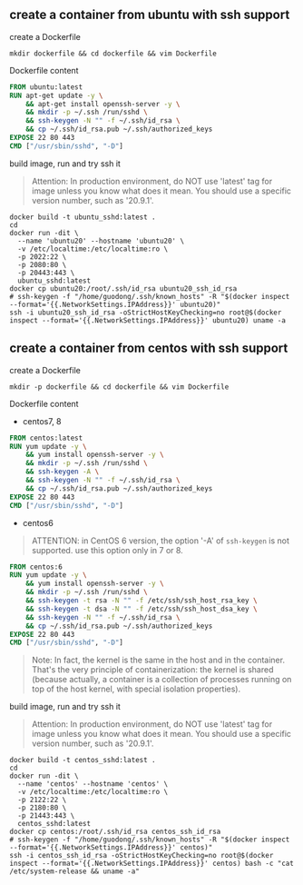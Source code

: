 ## create a container from ubuntu with ssh support
create a Dockerfile
```shell script
mkdir dockerfile && cd dockerfile && vim Dockerfile
```

Dockerfile content
```dockerfile
FROM ubuntu:latest
RUN apt-get update -y \
    && apt-get install openssh-server -y \
    && mkdir -p ~/.ssh /run/sshd \
    && ssh-keygen -N "" -f ~/.ssh/id_rsa \
    && cp ~/.ssh/id_rsa.pub ~/.ssh/authorized_keys
EXPOSE 22 80 443
CMD ["/usr/sbin/sshd", "-D"]
```

build image, run and try ssh it
> Attention: In production environment, do NOT use 'latest' tag for image unless you know what does it mean.
> You should use a specific version number, such as '20.9.1'.
```shell script
docker build -t ubuntu_sshd:latest .
cd
docker run -dit \
  --name 'ubuntu20' --hostname 'ubuntu20' \
  -v /etc/localtime:/etc/localtime:ro \
  -p 2022:22 \
  -p 2080:80 \
  -p 20443:443 \
  ubuntu_sshd:latest
docker cp ubuntu20:/root/.ssh/id_rsa ubuntu20_ssh_id_rsa
# ssh-keygen -f "/home/guodong/.ssh/known_hosts" -R "$(docker inspect --format='{{.NetworkSettings.IPAddress}}' ubuntu20)"
ssh -i ubuntu20_ssh_id_rsa -oStrictHostKeyChecking=no root@$(docker inspect --format='{{.NetworkSettings.IPAddress}}' ubuntu20) uname -a
```

## create a container from centos with ssh support
create a Dockerfile
```shell script
mkdir -p dockerfile && cd dockerfile && vim Dockerfile
```

Dockerfile content

- centos7, 8
```dockerfile
FROM centos:latest
RUN yum update -y \
    && yum install openssh-server -y \
    && mkdir -p ~/.ssh /run/sshd \
    && ssh-keygen -A \
    && ssh-keygen -N "" -f ~/.ssh/id_rsa \
    && cp ~/.ssh/id_rsa.pub ~/.ssh/authorized_keys
EXPOSE 22 80 443
CMD ["/usr/sbin/sshd", "-D"]
```


- centos6
> ATTENTION: 
> in CentOS 6 version, the option '-A' of `ssh-keygen` is not supported. 
> use this option only in 7 or 8. 
```dockerfile
FROM centos:6
RUN yum update -y \
    && yum install openssh-server -y \
    && mkdir -p ~/.ssh /run/sshd \
    && ssh-keygen -t rsa -N "" -f /etc/ssh/ssh_host_rsa_key \
    && ssh-keygen -t dsa -N "" -f /etc/ssh/ssh_host_dsa_key \
    && ssh-keygen -N "" -f ~/.ssh/id_rsa \
    && cp ~/.ssh/id_rsa.pub ~/.ssh/authorized_keys
EXPOSE 22 80 443
CMD ["/usr/sbin/sshd", "-D"]
```

> Note: In fact, the kernel is the same in the host and in the container. 
> That's the very principle of containerization: 
> the kernel is shared (because actually, 
> a container is a collection of processes running on top of the host kernel, 
> with special isolation properties).

build image, run and try ssh it

> Attention: In production environment, do NOT use 'latest' tag for image unless you know what does it mean.
> You should use a specific version number, such as '20.9.1'.
```shell script
docker build -t centos_sshd:latest .
cd
docker run -dit \
  --name 'centos' --hostname 'centos' \
  -v /etc/localtime:/etc/localtime:ro \
  -p 2122:22 \
  -p 2180:80 \
  -p 21443:443 \
  centos_sshd:latest
docker cp centos:/root/.ssh/id_rsa centos_ssh_id_rsa
# ssh-keygen -f "/home/guodong/.ssh/known_hosts" -R "$(docker inspect --format='{{.NetworkSettings.IPAddress}}' centos)"
ssh -i centos_ssh_id_rsa -oStrictHostKeyChecking=no root@$(docker inspect --format='{{.NetworkSettings.IPAddress}}' centos) bash -c "cat /etc/system-release && uname -a"
```
